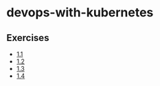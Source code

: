# devops-with-kubernetes

## Exercises

* [1.1](log-output/)
* [1.2](/project/)
* [1.3](/log-output/manifests/deployment.yml)
* [1.4](/todo-app/manifests/deployment.yml)